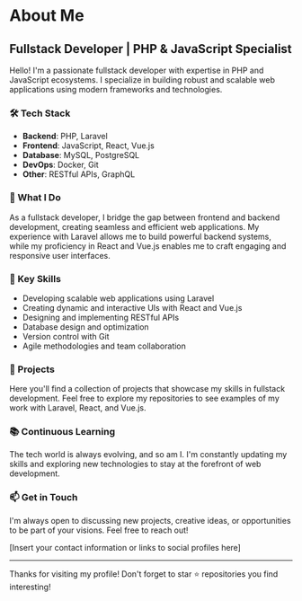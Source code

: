 # About Me

## Fullstack Developer | PHP & JavaScript Specialist

Hello! I'm a passionate fullstack developer with expertise in PHP and JavaScript ecosystems. I specialize in building robust and scalable web applications using modern frameworks and technologies.

### 🛠 Tech Stack

- **Backend**: PHP, Laravel
- **Frontend**: JavaScript, React, Vue.js
- **Database**: MySQL, PostgreSQL
- **DevOps**: Docker, Git
- **Other**: RESTful APIs, GraphQL

### 💼 What I Do

As a fullstack developer, I bridge the gap between frontend and backend development, creating seamless and efficient web applications. My experience with Laravel allows me to build powerful backend systems, while my proficiency in React and Vue.js enables me to craft engaging and responsive user interfaces.

### 🌟 Key Skills

- Developing scalable web applications using Laravel
- Creating dynamic and interactive UIs with React and Vue.js
- Designing and implementing RESTful APIs
- Database design and optimization
- Version control with Git
- Agile methodologies and team collaboration

### 🚀 Projects

Here you'll find a collection of projects that showcase my skills in fullstack development. Feel free to explore my repositories to see examples of my work with Laravel, React, and Vue.js.

### 📚 Continuous Learning

The tech world is always evolving, and so am I. I'm constantly updating my skills and exploring new technologies to stay at the forefront of web development.

### 📫 Get in Touch

I'm always open to discussing new projects, creative ideas, or opportunities to be part of your visions. Feel free to reach out!

[Insert your contact information or links to social profiles here]

---

Thanks for visiting my profile! Don't forget to star ⭐ repositories you find interesting!
